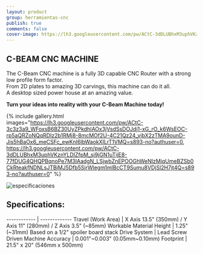 ```yaml
---
layout: product
group: herramientas-cnc
publish: true
comments: false
cover-image: https://lh3.googleusercontent.com/pw/ACtC-3dDLUBhxM3uphVKznYLDIZfpM_sj9jGN1uTijE8-77fDUG4QHQPBqnoPe7M3IAadgN_LSjwbZnEPOOGhWeNIzMiqUmeBZSb0CkRteakfNDNLsJTBjMJ5Dfb5SjrWlegm1mlBcCT9Sumu8VDjSl2H7jt4Q=s893-no?authuser=0
---
```


## C-BEAM CNC MACHINE

The C-Beam CNC machine is a fully 3D capable CNC Router with a strong low profile form factor.   
From 2D plates to amazing 3D carvings, this machine can do it all.   
A desktop sized power house at an amazing value.   

**Turn your ideas into reality with your C-Beam Machine today!**

{% include gallery.html images="https://lh3.googleusercontent.com/pw/ACtC-3c3z3a9_WFoxsB6BZ30UyZPkdhIAOx3jVsdSsDOJdj1-xG_rO_k6WsEOC-rp5aQRZoNQqRDIz2b1RMj8-8mcMOf2U-4C21Qz24_vjbX2zTMA9ounD-Jis5hBaOx6_meCSFc_ewKnI6lbWaokXILrT1VMQ=s893-no?authuser=0, https://lh3.googleusercontent.com/pw/ACtC-3dDLUBhxM3uphVKznYLDIZfpM_sj9jGN1uTijE8-77fDUG4QHQPBqnoPe7M3IAadgN_LSjwbZnEPOOGhWeNIzMiqUmeBZSb0CkRteakfNDNLsJTBjMJ5Dfb5SjrWlegm1mlBcCT9Sumu8VDjSl2H7jt4Q=s893-no?authuser=0" %}

![especificaciones](https://lh3.googleusercontent.com/pw/ACtC-3dYSpFndMX6yg3XTlplFl8nqeCdqAST8tgOUO7vPGpCL53QRD3iGjvbJr0W-iK6Q9IcfWox3xVKo-l0Fe4W0lKIJhROgWPqR7lKrIOzj38h_1_B-_usciJZVu4ws3xgz2jld50CdrWbCasDlDkqYrVs-w=w1612-h954-no?authuser=0)

## Specifications:

------------ | -------------
Travel (Work Area) | X Axis 13.5" (350mm) / Y Axis 11" (280mm) / Z Axis 3.5" (~85mm)
Workable Material Height | 1.25" (~31mm) Based on a 1/2" spoiler board stack
Drive System | Lead Screw Driven
Machine Accuracy | 0.001"~0.003" (0.05mm~0.10mm)
Footprint | 21.5" x 20" (546mm x 500mm)
